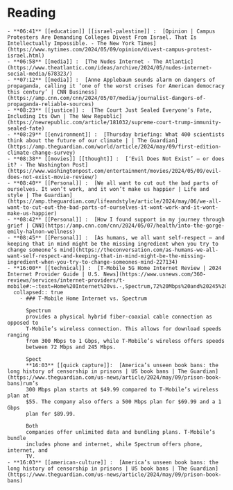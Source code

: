 # Reading
	- **06:41** [[education]] [[israel-palestine]] :  [Opinion | Campus Protesters Are Demanding Colleges Divest From Israel. That Is Intellectually Impossible. - The New York Times](https://www.nytimes.com/2024/05/09/opinion/divest-campus-protest-israel.html)
	- **06:58** [[media]] :  [The Nudes Internet - The Atlantic](https://www.theatlantic.com/ideas/archive/2024/05/nudes-internet-social-media/678323/)
	- **07:12** [[media]] :  [Anne Applebaum sounds alarm on dangers of propaganda, calling it ‘one of the worst crises for American democracy this century’ | CNN Business](https://amp.cnn.com/cnn/2024/05/07/media/journalist-dangers-of-propaganda-reliable-sources)
	- **08:23** [[justice]] :  [The Court Just Sealed Everyone’s Fate, Including Its Own | The New Republic](https://newrepublic.com/article/181032/supreme-court-trump-immunity-sealed-fate)
	- **08:29** [[environment]] :  [Thursday briefing: What 400 scientists think about the future of our climate | | The Guardian](https://amp.theguardian.com/world/article/2024/may/09/first-edition-climate-change-survey)
	- **08:38** [[movies]] [[thought]] :  [‘Evil Does Not Exist’ — or does it? - The Washington Post](https://www.washingtonpost.com/entertainment/movies/2024/05/09/evil-does-not-exist-movie-review/)
	- **08:40** [[Personal]] :  [We all want to cut out the bad parts of ourselves. It won’t work, and it won’t make us happier | Life and style | The Guardian](https://amp.theguardian.com/lifeandstyle/article/2024/may/06/we-all-want-to-cut-out-the-bad-parts-of-ourselves-it-wont-work-and-it-wont-make-us-happier)
	- **08:42** [[Personal]] :  [How I found support in my journey through grief | CNN](https://amp.cnn.com/cnn/2024/05/07/health/into-the-gorge-emily-halnon-wellness)
	- **08:45** [[Personal]] :  [As humans, we all want self-respect – and keeping that in mind might be the missing ingredient when you try to change someone’s mind](https://theconversation.com/as-humans-we-all-want-self-respect-and-keeping-that-in-mind-might-be-the-missing-ingredient-when-you-try-to-change-someones-mind-227134)
	- **16:00** [[technical]] :  [T-Mobile 5G Home Internet Review | 2024 Internet Provider Guide | U.S. News](https://www.usnews.com/360-reviews/services/internet-providers/t-mobile#:~:text=Home%20Internet%20vs.-,Spectrum,72%20Mbps%20and%20245%20Mbps.)
	  collapsed:: true
		- ### T-Mobile Home Internet vs. Spectrum
		  
		  Spectrum
		  provides a physical hybrid fiber-coaxial cable connection as opposed to
		  T-Mobile’s wireless connection. This allows for download speeds ranging
		  from 300 Mbps to 1 Gbps, while T-Mobile’s wireless offers speeds 
		  between 72 Mbps and 245 Mbps.
		  
		  Spect
		  **16:03** [[quick capture]]:  [America’s unseen book bans: the long history of censorship in prisons | US book bans | The Guardian](https://www.theguardian.com/us-news/article/2024/may/09/prison-book-bans)rum’s
		  300 Mbps plan starts at $49.99 compared to T-Mobile’s wireless plan at 
		  $55. The company also offers a 500 Mbps plan for $69.99 and a 1 Gbps 
		  plan for $89.99.
		  
		  Both 
		  companies offer unlimited data and bundling plans. T-Mobile’s bundle 
		  includes phone and internet, while Spectrum offers phone, internet, and 
		  TV.
	- **16:03** [[american-culture]] :  [America’s unseen book bans: the long history of censorship in prisons | US book bans | The Guardian](https://www.theguardian.com/us-news/article/2024/may/09/prison-book-bans)